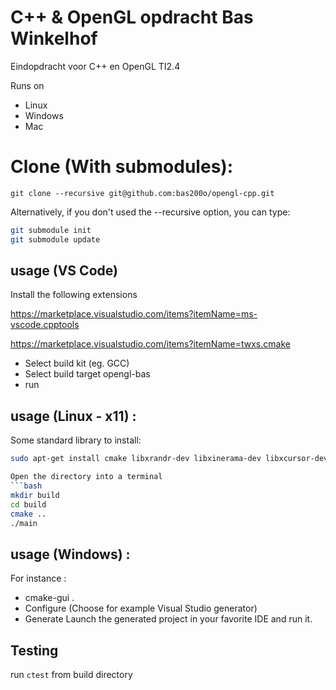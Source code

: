 C++ & OpenGL opdracht Bas Winkelhof
=======================
Eindopdracht voor C++ en OpenGL TI2.4

Runs on
 * Linux
 * Windows
 * Mac

Clone (With submodules):
========================

```
git clone --recursive git@github.com:bas200o/opengl-cpp.git
```

Alternatively, if you don't used the --recursive option, you can type:
```bash
git submodule init
git submodule update
```

usage (VS Code)
---------------
Install the following extensions

https://marketplace.visualstudio.com/items?itemName=ms-vscode.cpptools

https://marketplace.visualstudio.com/items?itemName=twxs.cmake

- Select build kit (eg. GCC)
- Select build target opengl-bas
- run


usage (Linux - x11) : 
---------------
Some standard library to install:
```bash
sudo apt-get install cmake libxrandr-dev libxinerama-dev libxcursor-dev libxi-dev

Open the directory into a terminal
```bash
mkdir build
cd build
cmake ..
./main
```

usage (Windows) :
-----------------
For instance :
* cmake-gui .
* Configure (Choose for example Visual Studio generator)
* Generate
Launch the generated project in your favorite IDE and run it.

## Testing
run ```ctest``` from build directory



